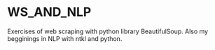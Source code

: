 # WS_AND_NLP

Exercises of web scraping with python library BeautifulSoup. Also
my begginings in NLP with ntkl and python. 
